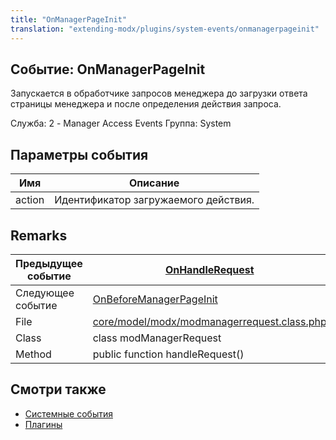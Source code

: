 ```yaml
---
title: "OnManagerPageInit"
translation: "extending-modx/plugins/system-events/onmanagerpageinit"
---
```


## Событие: OnManagerPageInit

Запускается в обработчике запросов менеджера до загрузки ответа страницы менеджера и после определения действия запроса.

Служба: 2 - Manager Access Events
Группа: System

## Параметры события

| Имя    | Описание                             |
| ------ | ------------------------------------ |
| action | Идентификатор загружаемого действия. |

## Remarks

| Предыдущее событие | [OnHandleRequest](extending-modx/plugins/system-events/onhandlerequest "OnHandleRequest")                                                    |
| ------------------ | -------------------------------------------------------------------------------------------------------------------------------------------- |
| Следующее событие  | [OnBeforeManagerPageInit](extending-modx/plugins/system-events/onbeforemanagerpageinit "OnBeforeManagerPageInit")                            |
| File               | [core/model/modx/modmanagerrequest.class.php](https://github.com/modxcms/revolution/blob/master/core/model/modx/modmanagerrequest.class.php) |
| Class              | class modManagerRequest                                                                                                                      |
| Method             | public function handleRequest()                                                                                                              |

## Смотри также

- [Системные события](extending-modx/plugins/system-events "Системные события")
- [Плагины](extending-modx/plugins "Плагины")
